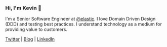 ### Hi, I'm Kevin 👋

I'm a Senior Software Engineer at [@elastic](https://elastic.co). I love Domain Driven Design (DDD) and testing best practices. I understand technology as a medium for providing value to customers. 

[Twitter](https://twitter.com/kdelemme) | [Blog](https://www.kdelemme.com) | [LinkedIn](https://www.linkedin.com/in/kdelemme/)

